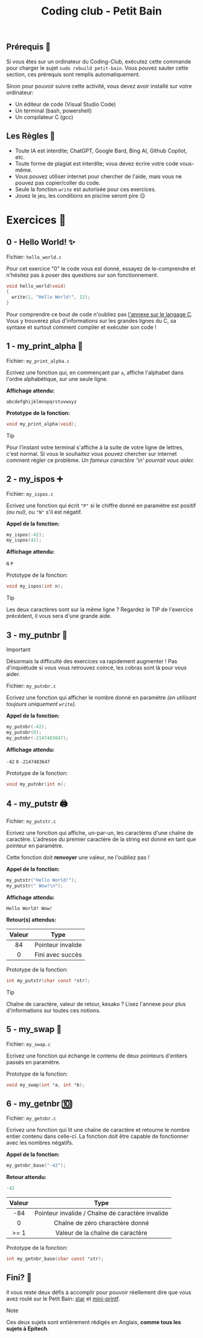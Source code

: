 <h1 align="center">
Coding club - Petit Bain
</h1>

</br>

## Prérequis 🔑

Si vous êtes sur un ordinateur du Coding-Club, exécutez cette commande pour charger le sujet `sudo rebuild petit-bain`. Vous pouvez sauter cette section, ces prérequis sont remplis automatiquement.

Sinon pour pouvoir suivre cette activité, vous devez avoir installé sur votre ordinateur:

- Un éditeur de code (Visual Studio Code)
- Un terminal (bash, powershell)
- Un compilateur C (gcc)

## Les Règles 🧾

- Toute IA est interdite; ChatGPT, Google Bard, Bing AI, Github Copilot, etc.
- Toute forme de plagiat est interdite; vous devez écrire votre code vous-même.
- Vous pouvez utiliser internet pour chercher de l'aide, mais vous ne pouvez pas copier/coller du code.
- Seule la fonction  `write` est autorisée pour ces exercices.
- Jouez le jeu, les conditions en piscine seront pire 😉

# Exercices 📝

## 0 - Hello World! ✨

Fichier: `hello_world.c`

Pour cet exercice "0" le code vous est donné, essayez de le-comprendre et n'hésitez pas à poser des questions sur son fonctionnement.

```c
void hello_world(void)
{
  write(1, "Hello World!", 12);
}
```

Pour comprendre ce bout de code n'oubliez pas [l'annexe sur le langage C](./Annexe-C).
Vous y trouverez plus d'informations sur les grandes lignes du C, sa syntaxe et surtout comment compiler et exécuter son code !
## 1 - my_print_alpha 🔡

Fichier: `my_print_alpha.c`

Ecrivez une fonction qui, en commençant par `a`, affiche l'alphabet dans l'ordre alphabétique, sur une seule ligne.

**Affichage attendu:**

`abcdefghijklmnopqrstuvwxyz`

**Prototype de la fonction:**

```c
void my_print_alpha(void);
```

> [!TIP]
> Pour l'instant votre terminal s'affiche à la suite de votre ligne de lettres, c'est normal. Si vous le souhaitez vous pouvez chercher sur internet comment régler ce problème. *Un fameux caractère '\n' pourrait vous aider.*

## 2 - my_ispos ➕

Fichier: `my_ispos.c`

Ecrivez une fonction qui écrit `"P"` si le chiffre donné en paramètre est positif *(ou nul)*, ou `"N"` s'il est négatif.

**Appel de la fonction:**
```c
my_ispos(-42);
my_ispos(42);
```

**Affichage attendu:**

`N`
`P`

Prototype de la fonction:

```c
void my_ispos(int n);
```

> [!TIP]
> Les deux caractères sont sur la même ligne ? Regardez le TIP de l'exercice précédent, il vous sera d'une grande aide.

## 3 - my_putnbr 🔢

> [!IMPORTANT]
> Désormais la difficulté des exercices va rapidement augmenter ! Pas d'inquiétude si vous vous retrouvez coincé, les cobras sont là pour vous aider.

Fichier: `my_putnbr.c`

Ecrivez une fonction qui afficher le nombre donné en paramètre *(en utilisant toujours uniquement `write`)*.

**Appel de la fonction:**
```c
my_putnbr(-42);
my_putnbr(0);
my_putnbr(-2147483647);
```

**Affichage attendu:**

`-42`
`0`
`-2147483647`

Prototype de la fonction:

```c
void my_putnbr(int n);
```

## 4 - my_putstr 🖨️

Fichier: `my_putstr.c`

Ecrivez une fonction qui affiche, un-par-un, les caractères d'une chaîne de caractère.
L'adresse du premier caractère de la string est donné en tant que pointeur en paramètre.

Cette fonction doit **renvoyer** une valeur, ne l'oubliez pas !

**Appel de la fonction:**
```c
my_putstr("Hello World!");
my_putstr(" Wow!\n");
```

**Affichage attendu:**

`Hello World! Wow!`

**Retour(s) attendus:**

| Valeur | Type |
| :--: | :--: |
| 84 | Pointeur invalide |
| 0 | Fini avec succès |

Prototype de la fonction:

```c
int my_putstr(char const *str);
```

> [!TIP]
> Chaîne de caractère, valeur de retour, kesako ? Lisez l'annexe pour plus d'informations sur toutes ces notions.
## 5 - my_swap 🔄️

Fichier: `my_swap.c`

Ecrivez une fonction qui échange le contenu de deux pointeurs d'entiers passés en paramètre.

Prototype de la fonction:

```c
void my_swap(int *a, int *b);
```

## 6 - my_getnbr 🔟

Fichier: `my_getnbr.c`

Ecrivez une fonction qui lit une chaîne de caractère et retourne le nombre entier contenu dans celle-ci.
La fonction doit être capable de fonctionner avec les nombres négatifs.

**Appel de la fonction:**
```c
my_getnbr_base("-42");
```

**Retour attendu:**

```c
-42
```

| Valeur | Type |
| :--: | :--: |
| -84 | Pointeur invalide / Chaîne de caractère invalide |
| 0 | Chaîne de zéro charactère donné |
| >= 1 | Valeur de la chaîne de caractère |

Prototype de la fonction:

```c
int my_getnbr_base(char const *str);
```

## Fini? 🏁

Il vous reste deux défis à accomplir pour pouvoir réellement dire que vous avez roulé sur le Petit Bain: [star](./star.pdf) et [mini-printf](./mini-printf.pdf).

> [!NOTE]
> Ces deux sujets sont entièrement rédigés en Anglais, **comme tous les sujets à Epitech**.